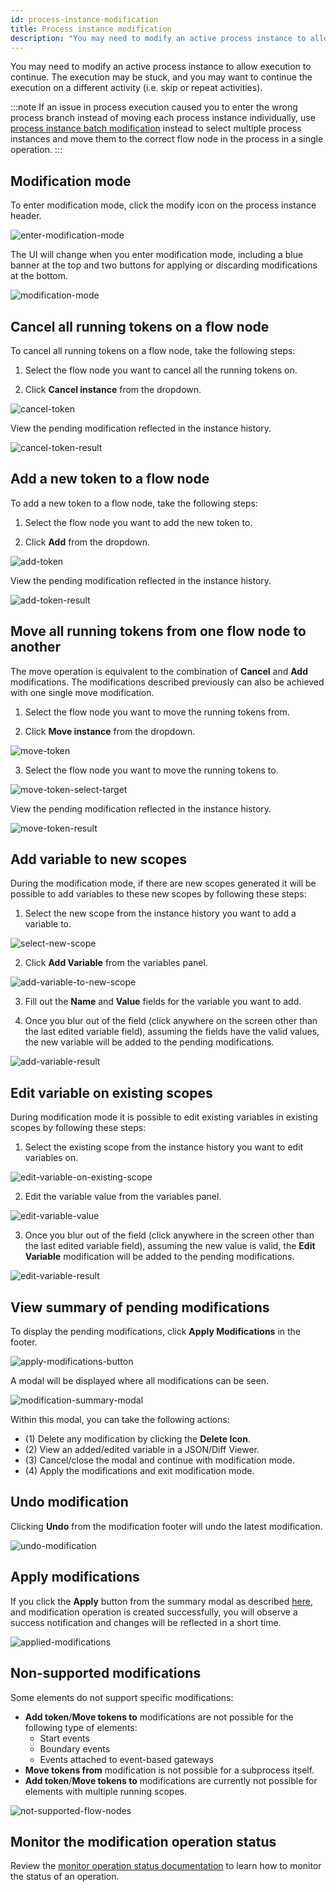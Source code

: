 ```yaml
---
id: process-instance-modification
title: Process instance modification
description: "You may need to modify an active process instance to allow execution to continue."
---
```


You may need to modify an active process instance to allow execution to continue. The execution may be stuck, and you may want to continue the execution on a different activity (i.e. skip or repeat activities).

:::note
If an issue in process execution caused you to enter the wrong process branch instead of moving each process instance individually, use [process instance batch modification](./process-instance-batch-modification.md) instead to select multiple process instances and move them to the correct flow node in the process in a single operation.
:::

## Modification mode

To enter modification mode, click the modify icon on the process instance header.

![enter-modification-mode](../../../images/operate/modifications/enter-modification-mode.png)

The UI will change when you enter modification mode, including a blue banner at the top and two buttons for applying or discarding modifications at the bottom.

![modification-mode](../../../images/operate/modifications/modification-mode.png)

## Cancel all running tokens on a flow node

To cancel all running tokens on a flow node, take the following steps:

1. Select the flow node you want to cancel all the running tokens on.

2. Click **Cancel instance** from the dropdown.

![cancel-token](../../../images/operate/modifications/cancel-token.png)

View the pending modification reflected in the instance history.

![cancel-token-result](../../../images/operate/modifications/cancel-token-result.png)

## Add a new token to a flow node

To add a new token to a flow node, take the following steps:

1. Select the flow node you want to add the new token to.

2. Click **Add** from the dropdown.

![add-token](../../../images/operate/modifications/add-token.png)

View the pending modification reflected in the instance history.

![add-token-result](../../../images/operate/modifications/add-token-result.png)

## Move all running tokens from one flow node to another

The move operation is equivalent to the combination of **Cancel** and **Add** modifications. The modifications described previously can also be achieved with one single move modification.

1. Select the flow node you want to move the running tokens from.

2. Click **Move instance** from the dropdown.

![move-token](../../../images/operate/modifications/move-token.png)

3. Select the flow node you want to move the running tokens to.

![move-token-select-target](../../../images/operate/modifications/move-token-select-target.png)

View the pending modification reflected in the instance history.

![move-token-result](../../../images/operate/modifications/move-token-result.png)

## Add variable to new scopes

During the modification mode, if there are new scopes generated it will be possible to add variables to these new scopes by following these steps:

1. Select the new scope from the instance history you want to add a variable to.

![select-new-scope](../../../images/operate/modifications/select-new-scope.png)

2. Click **Add Variable** from the variables panel.

![add-variable-to-new-scope](../../../images/operate/modifications/add-variable-to-new-scope.png)

3. Fill out the **Name** and **Value** fields for the variable you want to add.

4. Once you blur out of the field (click anywhere on the screen other than the last edited variable field), assuming the fields have the valid values, the new variable will be added to the pending modifications.

![add-variable-result](../../../images/operate/modifications/add-variable-result.png)

## Edit variable on existing scopes

During modification mode it is possible to edit existing variables in existing scopes by following these steps:

1. Select the existing scope from the instance history you want to edit variables on.

![edit-variable-on-existing-scope](../../../images/operate/modifications/edit-variable-on-existing-scope.png)

2. Edit the variable value from the variables panel.

![edit-variable-value](../../../images/operate/modifications/edit-variable-value.png)

3. Once you blur out of the field (click anywhere in the screen other than the last edited variable field), assuming the new value is valid, the **Edit Variable** modification will be added to the pending modifications.

![edit-variable-result](../../../images/operate/modifications/edit-variable-result.png)

## View summary of pending modifications

To display the pending modifications, click **Apply Modifications** in the footer.

![apply-modifications-button](../../../images/operate/modifications/apply-modifications-button.png)

A modal will be displayed where all modifications can be seen.

![modification-summary-modal](../../../images/operate/modifications/modification-summary-modal.png)

Within this modal, you can take the following actions:

- (1) Delete any modification by clicking the **Delete Icon**.
- (2) View an added/edited variable in a JSON/Diff Viewer.
- (3) Cancel/close the modal and continue with modification mode.
- (4) Apply the modifications and exit modification mode.

## Undo modification

Clicking **Undo** from the modification footer will undo the latest modification.

![undo-modification](../../../images/operate/modifications/undo-modification.png)

## Apply modifications

If you click the **Apply** button from the summary modal as described [here](#view-summary-of-pending-modifications), and modification operation is created successfully, you will observe a success notification and changes will be reflected in a short time.

![applied-modifications](../../../images/operate/modifications/applied-modifications.png)

## Non-supported modifications

Some elements do not support specific modifications:

- **Add token**/**Move tokens to** modifications are not possible for the following type of elements:
  - Start events
  - Boundary events
  - Events attached to event-based gateways
- **Move tokens from** modification is not possible for a subprocess itself.
- **Add token**/**Move tokens to** modifications are currently not possible for elements with multiple running scopes.

![not-supported-flow-nodes](../../../images/operate/modifications/not-supported-flow-nodes.png)

## Monitor the modification operation status

Review the [monitor operation status documentation](../monitor-operation-status) to learn how to monitor the status of an operation.
